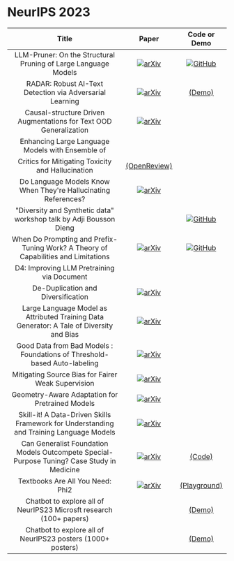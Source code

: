 # NeurIPS 2023

| **Title** | **Paper** | **Code or Demo** | 
|:---------:|:---------:|:--------:|
| LLM-Pruner: On the Structural Pruning of Large Language Models | [![arXiv](https://img.shields.io/badge/arXiv-2305.11627-b31b1b.svg)](https://arxiv.org/abs/2305.11627) | [![GitHub](https://img.shields.io/github/stars/horseee/LLM-Pruner?style=social)](https://github.com/horseee/LLM-Pruner)|
| RADAR: Robust AI-Text Detection via Adversarial Learning | [![arXiv](https://img.shields.io/badge/arXiv-2307.03838-b31b1b.svg)](https://arxiv.org/abs/2307.03838) | [(Demo)](https://radar-app.vizhub.ai/)|
| Causal-structure Driven Augmentations for Text OOD Generalization | [![arXiv](https://img.shields.io/badge/arXiv-2310.12803-b31b1b.svg)](https://arxiv.org/abs/2310.12803) |
| Enhancing Large Language Models with Ensemble of
Critics for Mitigating Toxicity and Hallucination | [(OpenReview)](https://openreview.net/pdf?id=4uiOPSvbN6)|
| Do Language Models Know When They're Hallucinating References? | [![arXiv](https://img.shields.io/badge/arXiv-2305.18248-b31b1b.svg)](https://arxiv.org/abs/2305.18248) |
| "Diversity and Synthetic data" workshop talk by  Adji Bousson Dieng | | [![GitHub](https://img.shields.io/github/stars/vertaix/Vendi-Score?style=social)](https://github.com/vertaix/Vendi-Score) |
| When Do Prompting and Prefix-Tuning Work? A Theory of Capabilities and Limitations| [![arXiv](https://img.shields.io/badge/arXiv-2310.19698-b31b1b.svg)](https://arxiv.org/abs/2310.19698) |[![GitHub](https://img.shields.io/github/stars/AleksandarPetrov/prefix-tuning-theory?style=social)](https://github.com/AleksandarPetrov/prefix-tuning-theory) |
| D4: Improving LLM Pretraining via Document
De-Duplication and Diversification | [![arXiv](https://img.shields.io/badge/arXiv-2308.12284-b31b1b.svg)](https://arxiv.org/abs/2308.12284) 
| Large Language Model as Attributed Training Data Generator: A Tale of Diversity and Bias | [![arXiv](https://img.shields.io/badge/arXiv-2306.15895-b31b1b.svg)](https://arxiv.org/abs/2306.15895) |
| Good Data from Bad Models : Foundations of Threshold-based Auto-labeling | [![arXiv](https://img.shields.io/badge/arXiv-2211.12620-b31b1b.svg)](https://arxiv.org/abs/2211.12620) |
| Mitigating Source Bias for Fairer Weak Supervision | [![arXiv](https://img.shields.io/badge/arXiv-2303.17713-b31b1b.svg)](https://arxiv.org/abs/2303.17713)  |
| Geometry-Aware Adaptation for Pretrained Models | [![arXiv](https://img.shields.io/badge/arXiv-2307.12226-b31b1b.svg)](https://arxiv.org/abs/2307.12226) |
| Skill-it! A Data-Driven Skills Framework for Understanding and Training Language Models | [![arXiv](https://img.shields.io/badge/arXiv-2307.14430-b31b1b.svg)](https://arxiv.org/abs/2307.14430) |
| Can Generalist Foundation Models Outcompete Special-Purpose Tuning? Case Study in Medicine | [![arXiv](https://img.shields.io/badge/arXiv-2311.16452-b31b1b.svg)](https://arxiv.org/abs/2311.16452) | [(Code)](https://github.com/microsoft/promptbase)|
| Textbooks Are All You Need: Phi2 | [![arXiv](https://img.shields.io/badge/arXiv-2309.05463-b31b1b.svg)](https://arxiv.org/abs/2309.05463) | [(Playground)](https://ai.azure.com/explore/models/microsoft-phi-2/version/4/registry/azureml-msr)|
| Chatbot to explore all of NeurIPS23 Microsft research (100+ papers) |  | [(Demo)](https://neurips-chatbot.azurewebsites.net/)|
| Chatbot to explore all of NeurIPS23 posters (1000+ posters) |  | [(Demo)](https://neurips-chatbot.azurewebsites.net/)|
